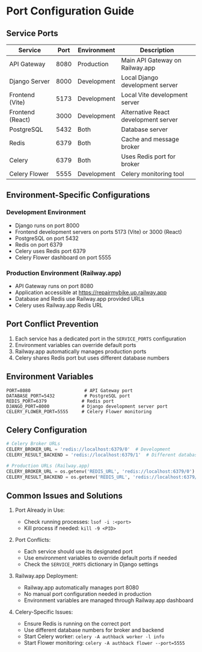 # Port Configuration Guide

## Service Ports

| Service | Port | Environment | Description |
|---------|------|------------|-------------|
| API Gateway | 8080 | Production | Main API Gateway on Railway.app |
| Django Server | 8000 | Development | Local Django development server |
| Frontend (Vite) | 5173 | Development | Local Vite development server |
| Frontend (React) | 3000 | Development | Alternative React development server |
| PostgreSQL | 5432 | Both | Database server |
| Redis | 6379 | Both | Cache and message broker |
| Celery | 6379 | Both | Uses Redis port for broker |
| Celery Flower | 5555 | Development | Celery monitoring tool |

## Environment-Specific Configurations

### Development Environment
- Django runs on port 8000
- Frontend development servers on ports 5173 (Vite) or 3000 (React)
- PostgreSQL on port 5432
- Redis on port 6379
- Celery uses Redis port 6379
- Celery Flower dashboard on port 5555

### Production Environment (Railway.app)
- API Gateway runs on port 8080
- Application accessible at https://repairmybike.up.railway.app
- Database and Redis use Railway.app provided URLs
- Celery uses Railway.app Redis URL

## Port Conflict Prevention
1. Each service has a dedicated port in the `SERVICE_PORTS` configuration
2. Environment variables can override default ports
3. Railway.app automatically manages production ports
4. Celery shares Redis port but uses different database numbers

## Environment Variables
```env
PORT=8080                    # API Gateway port
DATABASE_PORT=5432           # PostgreSQL port
REDIS_PORT=6379             # Redis port
DJANGO_PORT=8000            # Django development server port
CELERY_FLOWER_PORT=5555     # Celery Flower monitoring
```

## Celery Configuration
```python
# Celery Broker URLs
CELERY_BROKER_URL = 'redis://localhost:6379/0'  # Development
CELERY_RESULT_BACKEND = 'redis://localhost:6379/1'  # Different database number

# Production URLs (Railway.app)
CELERY_BROKER_URL = os.getenv('REDIS_URL', 'redis://localhost:6379/0')
CELERY_RESULT_BACKEND = os.getenv('REDIS_URL', 'redis://localhost:6379/1')
```

## Common Issues and Solutions
1. Port Already in Use:
   - Check running processes: `lsof -i :<port>`
   - Kill process if needed: `kill -9 <PID>`

2. Port Conflicts:
   - Each service should use its designated port
   - Use environment variables to override default ports if needed
   - Check the `SERVICE_PORTS` dictionary in Django settings

3. Railway.app Deployment:
   - Railway.app automatically manages port 8080
   - No manual port configuration needed in production
   - Environment variables are managed through Railway.app dashboard

4. Celery-Specific Issues:
   - Ensure Redis is running on the correct port
   - Use different database numbers for broker and backend
   - Start Celery worker: `celery -A authback worker -l info`
   - Start Flower monitoring: `celery -A authback flower --port=5555` 